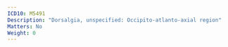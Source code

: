 ```yaml
---
ICD10: M5491
Description: "Dorsalgia, unspecified: Occipito-atlanto-axial region"
Matters: No
Weight: 0
---
```



